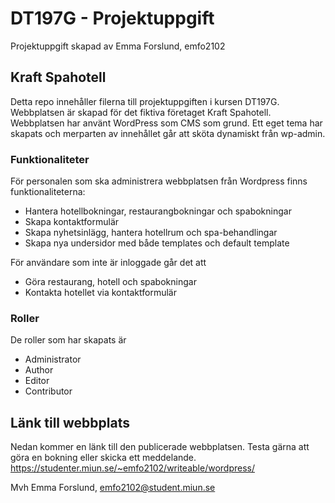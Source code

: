 # DT197G - Projektuppgift
Projektuppgift skapad av Emma Forslund, emfo2102

## Kraft Spahotell
Detta repo innehåller filerna till projektuppgiften i kursen DT197G. Webbplatsen är skapad för det fiktiva företaget Kraft Spahotell. Webbplatsen har använt WordPress som CMS som grund. Ett eget tema har skapats och merparten av innehållet går att sköta dynamiskt från wp-admin. 

### Funktionaliteter
För personalen som ska administrera webbplatsen från Wordpress finns funktionaliteterna:
* Hantera hotellbokningar, restaurangbokningar och spabokningar
* Skapa kontaktformulär
* Skapa nyhetsinlägg, hantera hotellrum och spa-behandlingar
* Skapa nya undersidor med både templates och default template

För användare som inte är inloggade går det att
* Göra restaurang, hotell och spabokningar
* Kontakta hotellet via kontaktformulär

### Roller
De roller som har skapats är 
* Administrator
* Author
* Editor
* Contributor

## Länk till webbplats
Nedan kommer en länk till den publicerade webbplatsen. Testa gärna att göra en bokning eller skicka ett meddelande.
https://studenter.miun.se/~emfo2102/writeable/wordpress/ 

Mvh
Emma Forslund, emfo2102@student.miun.se
